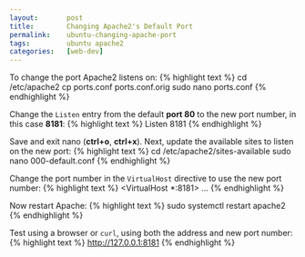 ```yaml
---
layout:       post
title:        Changing Apache2's Default Port
permalink:    ubuntu-changing-apache-port
tags:         ubuntu apache2
categories:   [web-dev]
---
```


To change the port Apache2 listens on:
{% highlight text %}
cd /etc/apache2
cp ports.conf ports.conf.orig
sudo nano ports.conf
{% endhighlight %}

Change the `Listen` entry from the default **port 80** to the new port number, in this case **8181**:
{% highlight text %}
Listen 8181
{% endhighlight %}

Save and exit nano (**ctrl+o**, **ctrl+x**). Next, update the available sites to listen on the new port:
{% highlight text %}
cd /etc/apache2/sites-available
sudo nano 000-default.conf
{% endhighlight %}

Change the port number in the `VirtualHost` directive to use the new port number:
{% highlight text %}
<VirtualHost *:8181>
...
{% endhighlight %}

Now restart Apache:
{% highlight text %}
sudo systemctl restart apache2
{% endhighlight %}

Test using a browser or `curl`, using both the address and new port number:
{% highlight text %}
http://127.0.0.1:8181
{% endhighlight %}